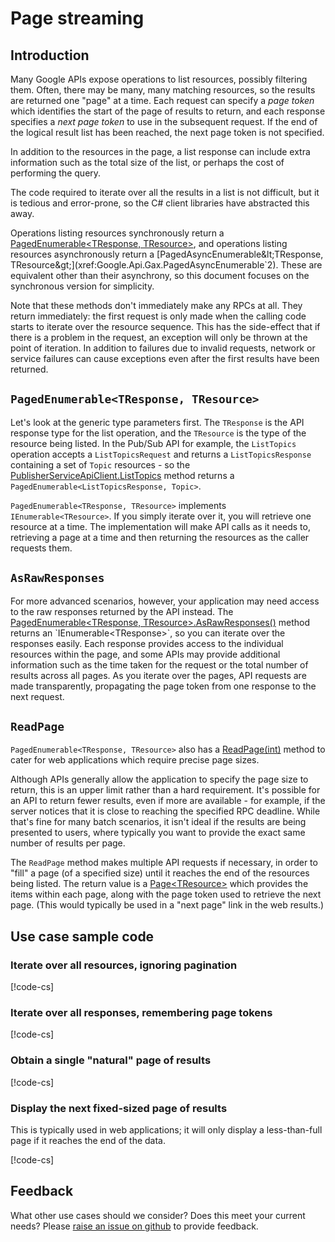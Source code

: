 
# Page streaming

## Introduction

Many Google APIs expose operations to list resources, possibly
filtering them. Often, there may be many, many matching resources,
so the results are returned one "page" at a time. Each request can
specify a *page token* which identifies the start of the page of
results to return, and each response specifies a *next page token*
to use in the subsequent request. If the end of the logical result
list has been reached, the next page token is not specified.

In addition to the resources in the page, a list response can
include extra information such as the total size of the list,
or perhaps the cost of performing the query.

The code required to iterate over all the results in a list is not
difficult, but it is tedious and error-prone, so the C# client
libraries have abstracted this away.

Operations listing resources synchronously return a
[PagedEnumerable&lt;TResponse, TResource&gt;](xref:Google.Api.Gax.PagedEnumerable`2), and operations listing
resources asynchronously return a
[PagedAsyncEnumerable&lt;TResponse, TResource&gt;](xref:Google.Api.Gax.PagedAsyncEnumerable`2).
These are equivalent other than their asynchrony, so
this document focuses on the synchronous version for simplicity.

Note that these methods don't immediately make any RPCs at all. They
return immediately: the first request is only made when the calling
code starts to iterate over the resource sequence. This has the
side-effect that if there is a problem in the request, an exception
will only be thrown at the point of iteration. In addition to
failures due to invalid requests, network or service failures can
cause exceptions even after the first results have been returned.

## `PagedEnumerable<TResponse, TResource>`

Let's look at the generic type parameters first. The `TResponse` is
the API response type for the list operation, and the `TResource` is
the type of the resource being listed. In the Pub/Sub API for
example, the `ListTopics` operation accepts a `ListTopicsRequest`
and returns a `ListTopicsResponse` containing a set of `Topic`
resources - so the [PublisherServiceApiClient.ListTopics](xref:Google.Cloud.PubSub.V1.PublisherServiceApiClient#Google_Cloud_PubSub_V1_PublisherServiceApiClient_ListTopics_Google_Cloud_PubSub_V1_ProjectName_String_System_Nullable_System_Int32__Google_Api_Gax_CallSettings_)
method returns a `PagedEnumerable<ListTopicsResponse, Topic>`.

`PagedEnumerable<TResponse, TResource>` implements
`IEnumerable<TResource>`.  If you simply iterate over it, you will
retrieve one resource at a time. The implementation will make API
calls as it needs to, retrieving a page at a time and then returning
the resources as the caller requests them.

## `AsRawResponses`

For more advanced scenarios, however, your application may need access
to the raw responses returned by the API instead. The
[PagedEnumerable&lt;TResponse, TResource&gt;.AsRawResponses()](xref:Google.Api.Gax.PagedEnumerable`2#Google_Api_Gax_PagedEnumerable_2_AsRawResponses)
method returns an `IEnumerable<TResponse>`, so you can iterate over the responses easily. Each
response provides access to the individual resources within the page, and some APIs may
provide additional information such as the time taken for the request or the total number of
results across all pages. As you iterate over the pages, API requests are made
transparently, propagating the page token from one response to the next request.

## `ReadPage`

`PagedEnumerable<TResponse, TResource>` also has a 
[ReadPage(int)](xref:Google.Api.Gax.PagedEnumerable`2#Google_Api_Gax_PagedEnumerable_2_ReadPage_System_Int32_)
method to cater for web applications which require precise page sizes.

Although APIs generally allow the application to specify the page size to return, this
is an upper limit rather than a hard requirement. It's possible for an API to return fewer results,
even if more are available - for example, if the server notices that it is close to reaching the specified
RPC deadline. While that's fine for many batch scenarios, it isn't ideal if the results are being presented to users,
where typically you want to provide the exact same number of results per page.

The `ReadPage` method makes multiple API requests if necessary, in order to "fill" a page (of a specified size)
until it reaches the end of the resources being listed. The return value is a
[Page&lt;TResource&gt;](xref:Google.Api.Gax.Page`1#Google_Api_Gax_Page_1) which provides the items
within each page, along with the page token used to retrieve the next page. (This would typically be used in a "next page" link
in the web results.)

## Use case sample code

### Iterate over all resources, ignoring pagination

[!code-cs[](../examples/root.PageStreaming.txt#AllResources)]

### Iterate over all responses, remembering page tokens

[!code-cs[](../examples/root.PageStreaming.txt#Responses)]

### Obtain a single "natural" page of results

[!code-cs[](../examples/root.PageStreaming.txt#SingleResponse)]

### Display the next fixed-sized page of results

This is typically used in web applications; it will only display a less-than-full
page if it reaches the end of the data.

[!code-cs[](../examples/root.PageStreaming.txt#ReadPage)]

## Feedback

What other use cases should we consider? Does this meet your current needs?
Please [raise an issue on github](https://github.com/googleapis/google-cloud-dotnet/issues/new)
to provide feedback.